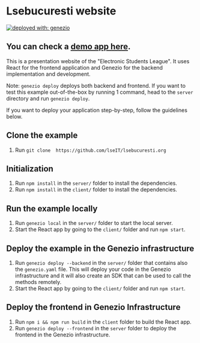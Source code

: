 # Lsebucuresti website

<div>

[![deployed with: genezio](https://img.shields.io/badge/deployed_with-genezio-6742c1.svg?labelColor=62C353&style=flat)](https://github.com/genez-io/genezio)

</div>

## You can check a [demo app here](https://chocolate-extreme-armadillo.dev.app.genez.io/).

This is a presentation website of the "Electronic Students League". It uses React for the frontend application and
Genezio for the backend implementation and development.

Note: `genezio deploy` deploys both backend and frontend. If you want to test this example out-of-the-box by running 1
command, head to the `server` directory and run `genezio deploy`.

If you want to deploy your application step-by-step, follow the guidelines below.

## Clone the example

1. Run `git clone  https://github.com/lseIT/lsebucuresti.org`

## Initialization

1. Run `npm install` in the `server/` folder to install the dependencies.
2. Run `npm install` in the `client/` folder to install the dependencies.

## Run the example locally

1. Run `genezio local` in the `server/` folder to start the local server.
2. Start the React app by going to the `client/` folder and run `npm start`.

## Deploy the example in the Genezio infrastructure

1. Run `genezio deploy --backend` in the `server/` folder that contains also the `genezio.yaml` file. This will deploy
   your code in the Genezio infrastructure and it will also create an SDK that can be used to call the methods remotely.
2. Start the React app by going to the `client/` folder and run `npm start`.

## Deploy the frontend in Genezio Infrastructure

1. Run `npm i && npm run build` in the `client` folder to build the React app.
2. Run `genezio deploy --frontend` in the `server` folder to deploy the frontend in the Genezio infrastructure.

